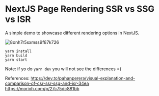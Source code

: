 # NextJS Page Rendering SSR vs SSG vs ISR

A simple demo to showcase different rendering options in NextJS.

![8onh7r5sxmss9f87k726](https://user-images.githubusercontent.com/2689410/179026796-141da097-58e1-45fc-b9df-a98429e06cf6.png)


```
yarn install
yarn build
yarn start

```

Note: if yo do ```yarn dev``` you will not see the differences =)

References: 
https://dev.to/pahanperera/visual-explanation-and-comparison-of-csr-ssr-ssg-and-isr-34ea
https://morioh.com/p/27c75dc881bb
